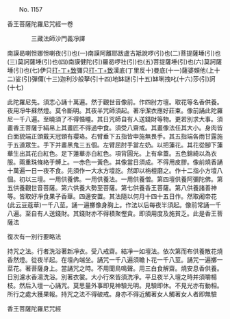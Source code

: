 ﻿　　No. 1157

香王菩薩陀羅尼咒經一卷

　　　　三藏法師沙門義凈譯


南謨曷喇怛娜怛喇夜(引)也(一)南謨阿離耶跋盧吉羝說啰(引)也(二)菩提薩埵(引)也(三)莫訶薩埵(引)也(四)南謨健陀(引)羅曷啰社(引)也(五)菩提薩埵(引)也(六)莫訶薩埵(引)也(七)伊只[打-丁+致](八)彌只[打-丁+致](九)漢底(丁里反十)曼底(十一)薩婆頞他(上十二)娑(引)彈儞(十三)迦利沙般拏(引十四)地缽謎(引十五)缽唎拽叱(十六)莎(引)訶(十七)

此陀羅尼先。須志心誦十萬遍。然于觀世音像前。作四肘方壇。取花等名香供養。夜用凈牛蘇然燈。莫令斷明。其夜半咒師須起。著凈潔衣應好莊束。像前誦此陀羅尼一千八遍。至曉須了不得惛睡。其日咒師自有人送錢財等物。更若別求大事。須畫香王菩薩于絹帛上其畫匠不得過中食。須受八齋戒。其畫像法任其大小。身肉皆白面貌端正頭戴天冠頸有瓔珞。右臂垂下五指皆申施無畏手。其五指端各雨甘露施于五道眾生。手下并畫黑鬼三五個。左臂屈肘手當左奶。以把蓮花。其花從腳下蓮華生出其花白紅色。足下蓮華亦白紅色。項背圓光。上有傘蓋。五色錦綺以為衣服。兩重珠條絡于髆上。一赤色一黃色。其像當日須成。不得用皮膠。像前燒香誦十萬遍一日一夜不食。先須作一大水方壇訖。然即以栴檀磨之。作十二指小方壇八個。初以三壇。一用供養佛。一用供養法。一用供養僧。第四壇供養阿彌陀佛。第五供養觀世音菩薩。第六供養大勢至菩薩。第七供養香王菩薩。第八供養諸善神等。皆取好凈食果子香華。四邊安置。其法隨以何月十四十五日作。然取阇帝花(此云豆蔻華)一千八莖。誦一遍擲像身胸上。作法以后每夜半須起。像前常誦一千八遍。至自有人送錢財。其錢財亦不得積聚慳貪。即須用度及施貧乏。此是香王菩薩法

復次有一別行要略法

持咒之法。行者洗浴著新凈衣。受八戒齋。結凈一如壇法。依次第而布供養散花燒香然燈。從夜半起。在壇內端坐。誦咒一千八遍須瞻卜花一千八莖。誦咒一遍擲一莖花。著菩薩身上。當誦咒之時。不用聞鳥鳴聲。用三白食解齋。燒安息香供養。日別濾水香湯洗浴。別著衣裳。大小行來皆須洗凈。平旦夜半入壇之時并須嚼楊枝。然后入壇一心誦咒。莫思量外事即見神驗光明。見驗即休。不見光亦有動相。所行之處大獲果報。持咒之法不得破戒。身亦不得近觸著女人觸著女人者即無驗

香王菩薩陀羅尼咒經

